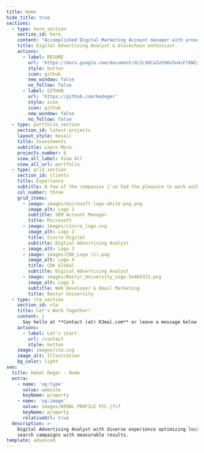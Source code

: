 ```yaml
---
title: Home
hide_title: true
sections:
  - type: hero_section
    section_id: hero
    content: "Accomplished Digital Marketing Account manager with proven success in driving innovation and early adoption of emerging technologies and platforms. Expert in managing high-profile relationships\_and scaling search engine marketing campaigns.\n\n"
    title: Digital Advertising Analyst & blockchain enthusiast.
    actions:
      - label: RESUME
        url: 'https://docs.google.com/document/d/1L9dCaZu596v5n4iFlKW2z-zuzUQxWtPo'
        style: button
        icon: github
        new_window: false
        no_follow: false
      - label: GITHUB
        url: 'https://github.com/kedeger'
        style: icon
        icon: github
        new_window: false
        no_follow: false
  - type: portfolio_section
    section_id: latest-projects
    layout_style: mosaic
    title: Investments
    subtitle: Learn More
    projects_number: 6
    view_all_label: View All
    view_all_url: portfolio
  - type: grid_section
    section_id: clients
    title: Experience
    subtitle: A few of the companies i've had the pleasure to work with
    col_number: three
    grid_items:
      - image: images/microsoft-logo-white-png.png
        image_alt: Logo 1
        subtitle: SEM Account Manager
        title: Microsoft
      - image: images/sincro_logo.svg
        image_alt: Logo 2
        title: Sincro Digital
        subtitle: Digtial Advertising Analyst
      - image_alt: Logo 3
      - image: images/CDK_Logo (1).png
        image_alt: Logo 4
        title: CDK Global
        subtitle: Digital Advertising Analyst
      - image: images/Bastyr_University_Logo-5e464321.png
        image_alt: Logo 5
        subtitle: Web Developer & Email Marketing
        title: Bastyr University
  - type: cta_section
    section_id: cta
    title: Let’s Work Together!
    content: |
      Say hello at **Contact (at) K3mal.com** or leave a message below.
    actions:
      - label: Let's start
        url: /contact
        style: button
    image: images/cta.svg
    image_alt: Illustration
    bg_color: light
seo:
  title: Kemal Deger - Home
  extra:
    - name: 'og:type'
      value: website
      keyName: property
    - name: 'og:image'
      value: images/KEMAL PROFILE PIC.jfif
      keyName: property
      relativeUrl: true
  description: >-
    Digital Advertising Analyst with diverse experience optimizing localized
    search campaigns with measurable results.
template: advanced
---
```

